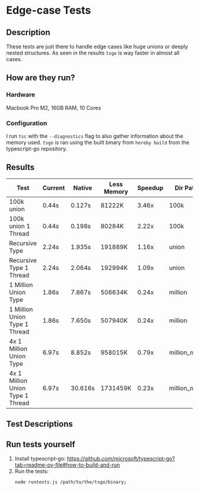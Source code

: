 # Edge-case Tests

## Description

These tests are just there to handle edge cases like huge unions or deeply nested structures. As seen in the results `tsgo` is way faster in almost all cases.

## How are they run?

### Hardware

Macbook Pro M2, 16GB RAM, 10 Cores

### Configuration

I run `tsc` with the `--diagnostics` flag to also gather information about the memory used. `tsgo` is ran using the built binary from `hereby build` from the typescript-go repository.

## Results

| Test                                | Current | Native   | Less Memory   | Speedup | Dir Path             |
| ----------------------------------- | ------- | -------- | ------------- | ------- | -------------------- |
| 100k union                          | 0.44s   | 0.127s   | 81222K        | 3.46x   | 100k                 |
| 100k union 1 Thread                 | 0.44s   | 0.198s   | 80284K        | 2.22x   | 100k                 |
| Recursive Type                      | 2.24s   | 1.935s   | 191889K       | 1.16x   | union                |
| Recursive Type 1 Thread             | 2.24s   | 2.064s   | 192994K       | 1.09x   | union                |
| 1 Million Union Type                | 1.86s   | 7.867s   | 506634K       | 0.24x   | million              |
| 1 Million Union Type 1 Thread       | 1.86s   | 7.650s   | 507940K       | 0.24x   | million              |
| 4x 1 Million Union Type             | 6.97s   | 8.852s   | 958015K       | 0.79x   | million_multi        |
| 4x 1 Million Union Type 1 Thread    | 6.97s   | 30.616s  | 1731459K      | 0.23x   | million_multi        |

## Test Descriptions

## Run tests yourself

1. Install typescript-go: https://github.com/microsoft/typescript-go?tab=readme-ov-file#how-to-build-and-run
2. Run the tests:
   ```bash
   node runtests.js /path/to/the/tsgo/binary;
   ```

